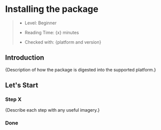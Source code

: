 # Installing the package

> * Level: Beginner
>
> * Reading Time: {x} minutes
>
> * Checked with: {platform and version}

## Introduction

{Description of how the package is digested into the supported platform.}

## Let's Start

### Step X

{Describe each step with any useful imagery.}

### Done